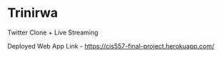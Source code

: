 # Trinirwa
Twitter Clone + Live Streaming

Deployed Web App Link - https://cis557-final-project.herokuapp.com/
